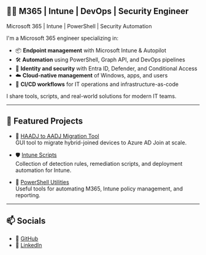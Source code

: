 ## 🧑‍💻 M365 | Intune | DevOps | Security Engineer
Microsoft 365 | Intune | PowerShell | Security Automation

I'm a Microsoft 365 engineer specializing in:

- 📦 **Endpoint management** with Microsoft Intune & Autopilot  
- 🛠 **Automation** using PowerShell, Graph API, and DevOps pipelines  
- 🔐 **Identity and security** with Entra ID, Defender, and Conditional Access  
- ☁️ **Cloud-native management** of Windows, apps, and users  
- 🚀 **CI/CD workflows** for IT operations and infrastructure-as-code  

I share tools, scripts, and real-world solutions for modern IT teams.

---

## 🚀 Featured Projects

- 🔄 [HAADJ to AADJ Migration Tool](https://github.com/MrOlof/HAADJ-to-AADJ-Migration-Tool)  
  GUI tool to migrate hybrid-joined devices to Azure AD Join at scale.

- 🛡️ [Intune Scripts](https://github.com/MrOlof/Intune)  
  Collection of detection rules, remediation scripts, and deployment automation for Intune.

- 🔧 [PowerShell Utilities](https://github.com/MrOlof/Powershell)  
  Useful tools for automating M365, Intune policy management, and reporting.

---

## 📫 Socials
- 🔗 [GitHub](https://github.com/MrOlof)
- 🔗 [LinkedIn](https://www.linkedin.com/in/kosta-wadenfalk/)
